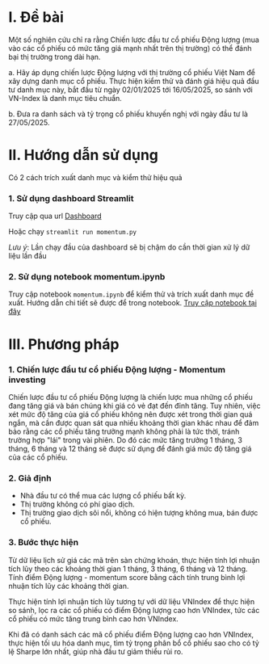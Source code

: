 # I. Đề bài
Một số nghiên cứu chỉ ra rằng Chiến lược đầu tư cổ phiếu Động lượng (mua vào các cổ phiếu có mức tăng giá mạnh nhất trên thị trường) có thể đánh bại thị trường trong dài hạn.

a. Hãy áp dụng chiến lược Động lượng với thị trường cổ phiếu Việt Nam để xây dựng danh mục cổ phiếu. Thực hiện kiểm thử và đánh giá hiệu quả đầu tư danh mục này, bắt đầu từ ngày 02/01/2025 tới 16/05/2025, so sánh với VN-Index là danh mục tiêu chuẩn.

b. Đưa ra danh sách và tỷ trọng cổ phiếu khuyến nghị với ngày đầu tư là 27/05/2025.

# II. Hướng dẫn sử dụng
Có 2 cách trích xuất danh mục và kiểm thử hiệu quả
### 1. Sử dụng dashboard Streamlit
Truy cập qua url [Dashboard](https://ducngh-momentum.streamlit.app/)

Hoặc chạy `streamlit run momentum.py`

*Lưu ý*: Lần chạy đầu của dashboard sẽ bị chậm do cần thời gian xử lý dữ liệu lần đầu

### 2. Sử dụng notebook momentum.ipynb
Truy cập notebook `momentum.ipynb` để kiểm thử và trích xuất danh mục đề xuất. Hướng dẫn chi tiết sẽ được để trong notebook.
[Truy cập notebook tại đây](./momentum.ipynb)

# III. Phương pháp
### 1. Chiến lược đầu tư cổ phiếu Động lượng - Momentum investing
Chiến lược đầu tư cổ phiếu Động lượng là chiến lược mua những cổ phiếu đang tăng giá và bán chúng khi giá có vẻ đạt đến đỉnh tăng. Tuy nhiên, việc xét mức độ tăng của giá cổ phiếu không nên được xét trong thời gian quá ngắn, mà cần được quan sát qua nhiều khoảng thời gian khác nhau để đảm bảo rằng các cổ phiếu tăng trưởng mạnh không phải là tức thời, tránh trường hợp "lái" trong vài phiên. Do đó các mức tăng trưởng 1 tháng, 3 tháng, 6 tháng và 12 tháng sẽ được sử dụng để đánh giá mức độ tăng giá của các cổ phiếu.

### 2. Giả định
- Nhà đầu tư có thể mua các lượng cổ phiếu bất kỳ.
- Thị trường không có phí giao dịch.
- Thị trường giao dịch sôi nổi, không có hiện tượng không mua, bán được cổ phiếu.

### 3. Bước thực hiện
Từ dữ liệu lịch sử giá các mã trên sàn chứng khoán, thực hiện tính lợi nhuận tích lũy theo các khoảng thời gian 1 tháng, 3 tháng, 6 tháng và 12 tháng. Tính điểm Động lượng - momentum score bằng cách tính trung bình lợi nhuận tích lũy các khoảng thời gian.

Thực hiện tính lợi nhuận tích lũy tương tự với dữ liệu VNIndex để thực hiện so sánh, lọc ra các cổ phiếu có điểm Động lượng cao hơn VNIndex, tức các cổ phiếu có mức tăng trung bình cao hơn VNIndex.

Khi đã có danh sách các mã cổ phiếu điểm Động lượng cao hơn VNIndex, thực hiện tối ưu hóa danh mục, tìm tỷ trọng phân bổ cổ phiếu sao cho có tỷ lệ Sharpe lớn nhất, giúp nhà đầu tư giảm thiểu rủi ro.

